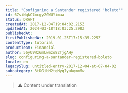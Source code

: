 ```yaml
---
title: "Configuring a Santander registered 'boleto'"
id: 67siNqkC7mcgy2GWUYimaa
status: DRAFT
createdAt: 2017-12-04T19:04:02.215Z
updatedAt: 2024-03-18T18:03:25.298Z
publishedAt: 
firstPublishedAt: 2019-01-25T17:15:35.225Z
contentType: tutorial
productTeam: Financial
author: 56yU9Wz6mLwmzo82TjgAHy
slug: configuring-a-santander-registered-boleto
locale: en
legacySlug: untitled-entry-2017-12-04-at-07-04-02
subcategory: 3tDGibM2tqMyqIyukqmmMw
---
```


>⚠️ Content under translation
